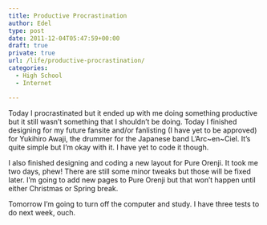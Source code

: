 ```yaml
---
title: Productive Procrastination
author: Edel
type: post
date: 2011-12-04T05:47:59+00:00
draft: true
private: true
url: /life/productive-procrastination/
categories:
  - High School
  - Internet

---
```

Today I procrastinated but it ended up with me doing something productive but it still wasn&#8217;t something that I shouldn&#8217;t be doing. Today I finished designing for my future fansite and/or fanlisting (I have yet to be approved) for Yukihiro Awaji, the drummer for the Japanese band L&#8217;Arc~en~Ciel. It&#8217;s quite simple but I&#8217;m okay with it. I have yet to code it though.

I also finished designing and coding a new layout for Pure Orenji. It took me two days, phew! There are still some minor tweaks but those will be fixed later. I&#8217;m going to add new pages to Pure Orenji but that won&#8217;t happen until either Christmas or Spring break.

Tomorrow I&#8217;m going to turn off the computer and study. I have three tests to do next week, ouch.

<ol class="footnote">
</ol>